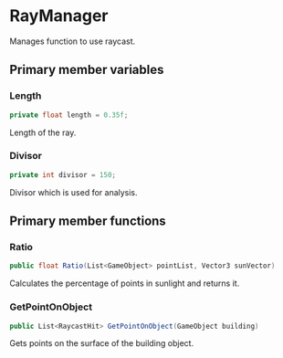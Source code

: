 # RayManager
Manages function to use raycast.

## Primary member variables
### Length
```cs
private float length = 0.35f;
```
Length of the ray.

### Divisor
```cs
private int divisor = 150;
```
Divisor which is used for analysis.

## Primary member functions
### Ratio
```cs
public float Ratio(List<GameObject> pointList, Vector3 sunVector)
```
Calculates the percentage of points in sunlight and returns it.

### GetPointOnObject
```cs
public List<RaycastHit> GetPointOnObject(GameObject building)
```
Gets points on the surface of the building object.
